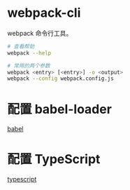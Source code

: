 # webpack-cli

webpack 命令行工具。

```sh
# 查看帮助
webpack --help

# 常用的两个参数
webpack <entry> [<entry>] -o <output>
webpack --config webpack.config.js
```

# 配置 babel-loader

[babel](./babel/babel.md)

# 配置 TypeScript

[typescript](./typescript/typescript.md)
